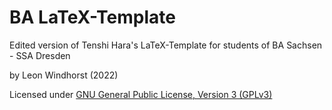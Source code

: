 # BA LaTeX-Template
Edited version of Tenshi Hara's LaTeX-Template for students of BA Sachsen - SSA
Dresden

by Leon Windhorst (2022)

Licensed under [GNU General Public License, Version 3 (GPLv3)](/LICENSE)